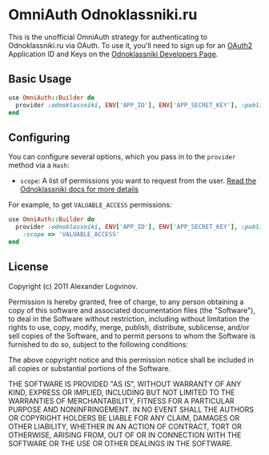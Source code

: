 # OmniAuth Odnoklassniki.ru

This is the unofficial OmniAuth strategy for authenticating to Odnoklassniki.ru via OAuth.
To use it, you'll need to sign up for an [OAuth2](http://www.odnoklassniki.ru/devaccess) Application ID and Keys
on the [Odnoklassniki Developers Page](http://apiok.ru/wiki/pages/viewpage.action?pageId=42476652).

## Basic Usage

```ruby
use OmniAuth::Builder do
  provider :odnoklassniki, ENV['APP_ID'], ENV['APP_SECRET_KEY'], :public_key => ENV['APP_PUBLIC_KEY']
end
```

## Configuring
You can configure several options, which you pass in to the `provider` method via a `Hash`:

* `scope`: A list of permissions you want to request from the user. [Read the Odnoklassniki docs for more details](http://dev.odnoklassniki.ru/wiki/pages/viewpage.action?pageId=12878032)

For example, to get `VALUABLE_ACCESS` permissions:

```ruby
use OmniAuth::Builder do
  provider :odnoklassniki, ENV['APP_ID'], ENV['APP_SECRET_KEY'], :public_key => ENV['APP_PUBLIC_KEY'],
    :scope => 'VALUABLE_ACCESS'
end
```

## License

Copyright (c) 2011 Alexander Logvinov.

Permission is hereby granted, free of charge, to any person obtaining a copy of this software and associated documentation files (the "Software"), to deal in the Software without restriction, including without limitation the rights to use, copy, modify, merge, publish, distribute, sublicense, and/or sell copies of the Software, and to permit persons to whom the Software is furnished to do so, subject to the following conditions:

The above copyright notice and this permission notice shall be included in all copies or substantial portions of the Software.

THE SOFTWARE IS PROVIDED "AS IS", WITHOUT WARRANTY OF ANY KIND, EXPRESS OR IMPLIED, INCLUDING BUT NOT LIMITED TO THE WARRANTIES OF MERCHANTABILITY, FITNESS FOR A PARTICULAR PURPOSE AND NONINFRINGEMENT. IN NO EVENT SHALL THE AUTHORS OR COPYRIGHT HOLDERS BE LIABLE FOR ANY CLAIM, DAMAGES OR OTHER LIABILITY, WHETHER IN AN ACTION OF CONTRACT, TORT OR OTHERWISE, ARISING FROM, OUT OF OR IN CONNECTION WITH THE SOFTWARE OR THE USE OR OTHER DEALINGS IN THE SOFTWARE.
